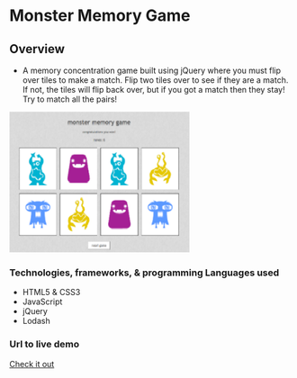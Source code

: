 # Monster Memory Game

## Overview
* A memory concentration game built using jQuery where you must flip over tiles to make a match. Flip two tiles over to see if they are a match. If not, the tiles will flip back over, but if you got a match then they stay! Try to match all the pairs!

![Monster Memory Game](images/memorygame.png)


### Technologies, frameworks, & programming Languages used
* HTML5 & CSS3
* JavaScript
* jQuery
* Lodash


### Url to live demo

[Check it out](http://danielmemorygame.surge.sh/)
